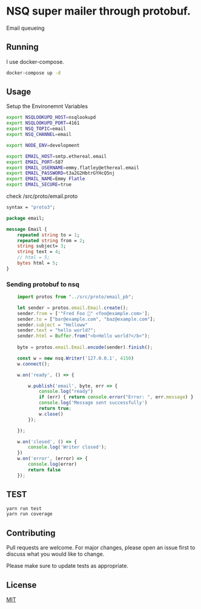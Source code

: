 # NSQ super mailer through protobuf.

Email queueing 

## Running

I use docker-compose.

```bash
docker-compose up -d
```

## Usage
Setup the Environemnt Variables

```bash
export NSQLOOKUPD_HOST=nsqlookupd
export NSQLOOKUPD_PORT=4161
export NSQ_TOPIC=email
export NSQ_CHANNEL=email

export NODE_ENV=development

export EMAIL_HOST=smtp.ethereal.email
export EMAIL_PORT=587
export EMAIL_USERNAME=emmy.flatley@ethereal.email
export EMAIL_PASSWORD=t3a2G2HbtrGYHcQ5nj
export EMAIL_NAME=Emmy Flatle
export EMAIL_SECURE=true
```

check /src/proto/email.proto
```proto
syntax = "proto3";

package email;

message Email {
    repeated string to = 1;
    repeated string from = 2;
    string subject= 3;
    string text = 4;
    // html = 5;
    bytes html = 5;
}
```

### Sending protobuf to nsq

```javascript
    import protos from "../src/proto/email_pb";

    let sender = protos.email.Email.create();
    sender.from = ['"Fred Foo 👻" <foo@example.com>'];
    sender.to = ["bar@example.com", "baz@example.com"];
    sender.subject = "Helloww"
    sender.text = "hello world?";
    sender.html = Buffer.from("<b>Hello world?</b>");
    
    byte = protos.email.Email.encode(sender).finish();

    const w = new nsq.Writer('127.0.0.1', 4150)
    w.connect();

    w.on('ready', () => {

        w.publish('email', byte, err => {
            console.log("ready")
            if (err) { return console.error("Error: ", err.message) }
            console.log('Message sent successfully')
            return true;
            w.close()
        });

    });

    w.on('closed', () => {
        console.log('Writer closed');
    })
    w.on('error', (error) => {
        console.log(error)
        return false
    });


```

## TEST

```bash
yarn run test
yarn run coverage

```

## Contributing
Pull requests are welcome. For major changes, please open an issue first to discuss what you would like to change.

Please make sure to update tests as appropriate.

## License
[MIT](https://choosealicense.com/licenses/mit/)
